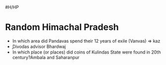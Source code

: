 #H/HP 
# Random Himachal Pradesh
* In which area did Pandavas spend their 12 years of exile (Vanvas) => kaz
* ̥Divodas advisor Bhardwaj
* In which place (or places) did coins of Kulindas State were found in 20th century?Ambala and Saharanpur